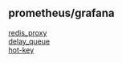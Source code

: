 
## prometheus/grafana

[redis_proxy](redis-proxy/prometheus/prometheus-grafana.md)  
[delay_queue](delay-queue/prometheus-grafana.md)  
[hot-key](hot-key/prometheus-grafana.md)  
